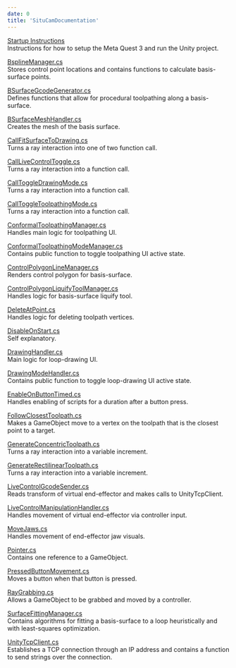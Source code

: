 ```yaml
---
date: 0
title: 'SituCamDocumentation'
---
```

<!-- markdownlint-disable no-empty-links -->

[Startup Instructions](./1_StartupInstructions)  
Instructions for how to setup the Meta Quest 3 and run the Unity project.

[BsplineManager.cs](./BsplineManager)  
Stores control point locations and contains functions to calculate basis-surface points.

[BSurfaceGcodeGenerator.cs](./BSurfaceGcodeGenerator)  
Defines functions that allow for procedural toolpathing along a basis-surface.

[BSurfaceMeshHandler.cs](./BSurfaceMeshHandler)  
Creates the mesh of the basis surface.

[CallFitSurfaceToDrawing.cs](./CallFitSurfaceToDrawing)  
Turns a ray interaction into one of two function call.

[CallLiveControlToggle.cs](./CallLiveControlToggle)  
Turns a ray interaction into a function call.

[CallToggleDrawingMode.cs](./CallToggleDrawingMode)  
Turns a ray interaction into a function call.

[CallToggleToolpathingMode.cs](./CallToggleToolpathingMode)  
Turns a ray interaction into a function call.

[ConformalToolpathingManager.cs](./ConformalToolpathingManager)  
Handles main logic for toolpathing UI.

[ConformalToolpathingModeManager.cs](./ConformalToolpathingModeManager)  
Contains public function to toggle toolpathing UI active state.

[ControlPolygonLineManager.cs](./ControlPolygonLineManager)  
Renders control polygon for basis-surface.

[ControlPolygonLiquifyToolManager.cs](./ControlPolygonLiquifyToolManager)  
Handles logic for basis-surface liquify tool.

[DeleteAtPoint.cs](./DeleteAtPoint)  
Handles logic for deleting toolpath vertices.

[DisableOnStart.cs](./DisableOnStart)  
Self explanatory.

[DrawingHandler.cs](./DrawingHandler)  
Main logic for loop-drawing UI.

[DrawingModeHandler.cs](./DrawingModeHandler)  
Contains public function to toggle loop-drawing UI active state.

[EnableOnButtonTimed.cs](./EnableOnButtonTimed)  
Handles enabling of scripts for a duration after a button press.

[FollowClosestToolpath.cs](./FollowClosestToolpath)  
Makes a GameObject move to a vertex on the toolpath that is the closest point to a target.

[GenerateConcentricToolpath.cs](./GenerateConcentricToolpath)  
Turns a ray interaction into a variable increment.

[GenerateRectilinearToolpath.cs](./GenerateRectilinearToolpath)  
Turns a ray interaction into a variable increment.

[LiveControlGcodeSender.cs](./LiveControlGcodeSender)  
Reads transform of virtual end-effector and makes calls to UnityTcpClient.

[LiveControlManipulationHandler.cs](./LiveControlManipulationHandler)  
Handles movement of virtual end-effector via controller input.

[MoveJaws.cs](./MoveJaws)  
Handles movement of end-effector jaw visuals.

[Pointer.cs](./Pointer)  
Contains one reference to a GameObject.

[PressedButtonMovement.cs](./PressedButtonMovement)  
Moves a button when that button is pressed.

[RayGrabbing.cs](./RayGrabbing)  
Allows a GameObject to be grabbed and moved by a controller.

[SurfaceFittingManager.cs](./SurfaceFittingManager)  
Contains algorithms for fitting a basis-surface to a loop heuristically and with least-squares optimization.

[UnityTcpClient.cs](./UnityTcpClient)  
Establishes a TCP connection through an IP address and contains a function to send strings over the connection.
